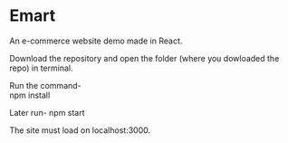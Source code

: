 # Emart
An e-commerce website demo made in React.

Download the repository and open the folder (where you dowloaded the repo) in terminal.

Run the command-  
npm install

Later run- 
npm start

The site must load on localhost:3000.
